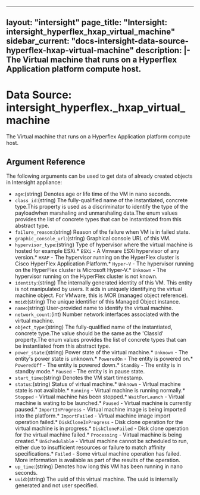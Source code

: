 
---
layout: "intersight"
page_title: "Intersight: intersight_hyperflex_hxap_virtual_machine"
sidebar_current: "docs-intersight-data-source-hyperflex-hxap-virtual-machine"
description: |-
The Virtual machine that runs on a Hyperflex Application platform compute host.
---

# Data Source: intersight_hyperflex._hxap_virtual_machine
The Virtual machine that runs on a Hyperflex Application platform compute host.
## Argument Reference
The following arguments can be used to get data of already created objects in Intersight appliance:
* `age`:(string) Denotes age or life time of the VM in nano seconds. 
* `class_id`:(string) The fully-qualified name of the instantiated, concrete type.This property is used as a discriminator to identify the type of the payloadwhen marshaling and unmarshaling data.The enum values provides the list of concrete types that can be instantiated from this abstract type. 
* `failure_reason`:(string) Reason of the failure when VM is in failed state. 
* `graphic_console_url`:(string) Graphical console URL of this VM. 
* `hypervisor_type`:(string) Type of hypervisor where the virtual machine is hosted for example ESXi.* `ESXi` - A Vmware ESXi hypervisor of any version.* `HXAP` - The hypervisor running on the HyperFlex cluster is Cisco HyperFlex Application Platform.* `Hyper-V` - The hypervisor running on the HyperFlex cluster is Microsoft Hyper-V.* `Unknown` - The hypervisor running on the HyperFlex cluster is not known. 
* `identity`:(string) The internally generated identity of this VM. This entity is not manipulated by users. It aids in uniquely identifying the virtual machine object. For VMware, this is MOR (managed object reference). 
* `moid`:(string) The unique identifier of this Managed Object instance. 
* `name`:(string) User-provided name to identify the virtual machine. 
* `network_count`:(int) Number network interfaces associated with the virtual machine. 
* `object_type`:(string) The fully-qualified name of the instantiated, concrete type.The value should be the same as the 'ClassId' property.The enum values provides the list of concrete types that can be instantiated from this abstract type. 
* `power_state`:(string) Power state of the virtual machine.* `Unknown` - The entity's power state is unknown.* `PoweredOn` - The entity is powered on.* `PoweredOff` - The entity is powered down.* `StandBy` - The entity is in standby mode.* `Paused` - The entity is in pause state. 
* `start_time`:(string) Denotes the VM start timestamp. 
* `status`:(string) Status of virtual machine.* `Unknown` - Virtual machine state is not available.* `Running` - Virtual machine is running normally.* `Stopped` - Virtual machine has been stopped.* `WaitForLaunch` - Virtual machine is wating to be launched.* `Paused` - Virtual machine is currently paused.* `ImportInProgress` - Virtual machine image is being imported into the platform.* `ImportFailed` - Virtual machine image import operation failed.* `DiskCloneInProgress` - Disk clone operation for the virtual machine is in progress.* `DiskCloneFailed` - Disk clone operation for the virtual machine failed.* `Processing` - Virtual machine is being created.* `UnSchedulable` - Virtual machine cannot be scheduled to run, either due to insufficient resources or failure to match affinity specifications.* `Failed` - Some virtual machine operation has failed. More information is available as part of the results of the operation. 
* `up_time`:(string) Denotes how long this VM has been running in nano seconds. 
* `uuid`:(string) The uuid of this virtual machine. The uuid is internally generated and not user specified. 
